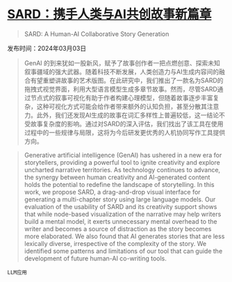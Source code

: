 # [SARD：携手人类与AI共创故事新篇章](https://arxiv.org/abs/2403.01575)

> SARD: A Human-AI Collaborative Story Generation

发布时间：2024年03月03日

> GenAI 的到来犹如一股新风，赋予了故事创作者一把点燃创意、探索未知叙事疆域的强大武器。随着科技不断发展，人类创造力与AI生成内容间的融合有望重塑讲故事的艺术版图。在此研究中，我们推出了一款名为SARD的拖拽式视觉界面，利用大型语言模型生成多章节故事。然而，尽管SARD通过节点式的叙事可视化有助于作者构建心理模型，但随着故事逐步丰富复杂，这种可视化方式可能会给作者带来额外的认知负担，甚至分散其注意力。此外，我们还发现AI生成的故事在词汇多样性上普遍较低，这一结论不受故事复杂度的影响。通过对SARD的深入评估，我们找出了该工具在使用过程中的一些规律与局限，这将为今后研发更优秀的人机协同写作工具提供方向。

> Generative artificial intelligence (GenAI) has ushered in a new era for storytellers, providing a powerful tool to ignite creativity and explore uncharted narrative territories. As technology continues to advance, the synergy between human creativity and AI-generated content holds the potential to redefine the landscape of storytelling. In this work, we propose SARD, a drag-and-drop visual interface for generating a multi-chapter story using large language models. Our evaluation of the usability of SARD and its creativity support shows that while node-based visualization of the narrative may help writers build a mental model, it exerts unnecessary mental overhead to the writer and becomes a source of distraction as the story becomes more elaborated. We also found that AI generates stories that are less lexically diverse, irrespective of the complexity of the story. We identified some patterns and limitations of our tool that can guide the development of future human-AI co-writing tools.

`LLM应用`